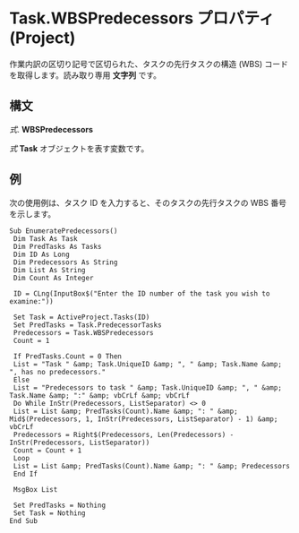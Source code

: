 
# Task.WBSPredecessors プロパティ (Project)

作業内訳の区切り記号で区切られた、タスクの先行タスクの構造 (WBS) コードを取得します。読み取り専用 **文字列** です。


## 構文

 _式_. **WBSPredecessors**

 _式_ **Task** オブジェクトを表す変数です。


## 例

次の使用例は、タスク ID を入力すると、そのタスクの先行タスクの WBS 番号を示します。


```
Sub EnumeratePredecessors() 
 Dim Task As Task 
 Dim PredTasks As Tasks 
 Dim ID As Long 
 Dim Predecessors As String 
 Dim List As String 
 Dim Count As Integer 
 
 ID = CLng(InputBox$("Enter the ID number of the task you wish to examine:")) 
 
 Set Task = ActiveProject.Tasks(ID) 
 Set PredTasks = Task.PredecessorTasks 
 Predecessors = Task.WBSPredecessors 
 Count = 1 
 
 If PredTasks.Count = 0 Then 
 List = "Task " &amp; Task.UniqueID &amp; ", " &amp; Task.Name &amp; ", has no predecessors." 
 Else 
 List = "Predecessors to task " &amp; Task.UniqueID &amp; ", " &amp; Task.Name &amp; ":" &amp; vbCrLf &amp; vbCrLf 
 Do While InStr(Predecessors, ListSeparator) <> 0 
 List = List &amp; PredTasks(Count).Name &amp; ": " &amp; Mid$(Predecessors, 1, InStr(Predecessors, ListSeparator) - 1) &amp; vbCrLf 
 Predecessors = Right$(Predecessors, Len(Predecessors) - InStr(Predecessors, ListSeparator)) 
 Count = Count + 1 
 Loop 
 List = List &amp; PredTasks(Count).Name &amp; ": " &amp; Predecessors 
 End If 
 
 MsgBox List 
 
 Set PredTasks = Nothing 
 Set Task = Nothing 
End Sub
```

